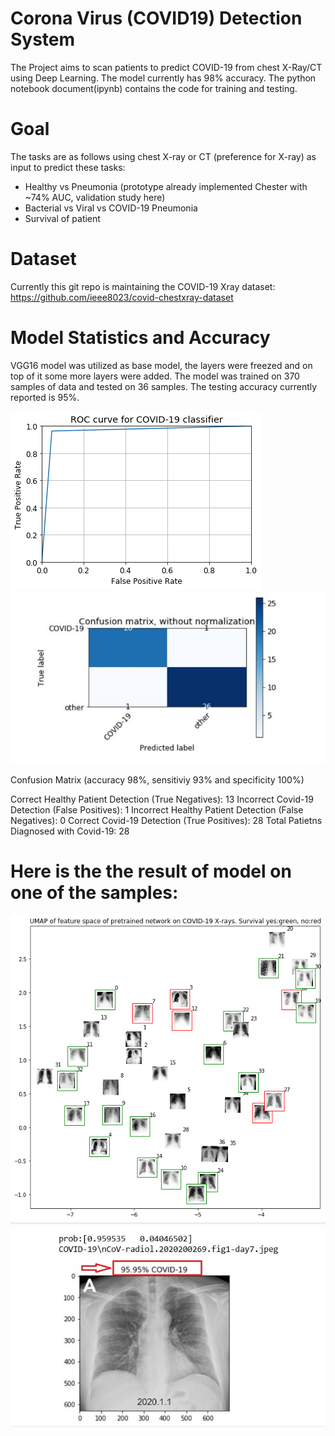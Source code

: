 # Corona Virus (COVID19) Detection System
The Project aims to scan patients to predict COVID-19 from chest X-Ray/CT using Deep Learning. The model currently has 98% accuracy. The python notebook document(ipynb) contains the code for training and testing.

# Goal
The tasks are as follows using chest X-ray or CT (preference for X-ray) as input to predict these tasks:
* Healthy vs Pneumonia (prototype already implemented Chester with ~74% AUC, validation study here)
* Bacterial vs Viral vs COVID-19 Pneumonia
* Survival of patient

# Dataset
Currently this git repo is maintaining the COVID-19 Xray dataset:
https://github.com/ieee8023/covid-chestxray-dataset


# Model Statistics and Accuracy
VGG16 model was utilized as base model, the layers were freezed and on top of it some more layers were added. The model was trained on 370 samples of data and tested on 36 samples. The testing accuracy currently reported is 95%.

![ROC curve of model](covid-roc.png)
![Confusion matrix](cmatrix.JPG)

Confusion Matrix (accuracy 98%, sensitiviy 93% and specificity 100%)

Correct Healthy Patient Detection (True Negatives): 13
Incorrect Covid-19 Detection (False Positives): 1
Incorrect Healthy Patient Detection (False Negatives): 0
Correct Covid-19 Detection (True Positives): 28
Total Patietns Diagnosed with Covid-19: 28


# Here is the the result of model on one of the samples:
![Initial Result](covid-xray-umap.png)
![X-Ray of COVID-19 Positive patient](covid-19.JPG)
